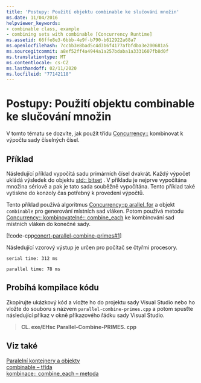 ```yaml
---
title: 'Postupy: Použití objektu combinable ke slučování množin'
ms.date: 11/04/2016
helpviewer_keywords:
- combinable class, example
- combining sets with combinable [Concurrency Runtime]
ms.assetid: 66ffe8e3-6bbb-4e9f-b790-b612922a68a7
ms.openlocfilehash: 7ccbb3e8bad5c4d3b6f4177afbfdba3e200681a5
ms.sourcegitcommit: a8ef52ff4a4944a1a257bdaba1a3331607fb8d0f
ms.translationtype: MT
ms.contentlocale: cs-CZ
ms.lasthandoff: 02/11/2020
ms.locfileid: "77142118"
---
```

# <a name="how-to-use-combinable-to-combine-sets"></a>Postupy: Použití objektu combinable ke slučování množin

V tomto tématu se dozvíte, jak použít třídu [Concurrency::](../../parallel/concrt/reference/combinable-class.md) kombinovat k výpočtu sady číselných čísel.

## <a name="example"></a>Příklad

Následující příklad vypočítá sadu primárních čísel dvakrát. Každý výpočet ukládá výsledek do objektu [std:: bitset](../../standard-library/bitset-class.md) . V příkladu je nejprve vypočítána množina sériově a pak je tato sada souběžně vypočítána. Tento příklad také vytiskne do konzoly čas potřebný k provedení výpočtů.

Tento příklad používá algoritmus [Concurrency::p arallel_for](reference/concurrency-namespace-functions.md#parallel_for) a objekt `combinable` pro generování místních sad vláken. Potom používá metodu [Concurrency:: kombinovatelné:: combine_each](reference/combinable-class.md#combine_each) ke kombinování sad místních vláken do konečné sady.

[!code-cpp[concrt-parallel-combine-primes#1](../../parallel/concrt/codesnippet/cpp/how-to-use-combinable-to-combine-sets_1.cpp)]

Následující vzorový výstup je určen pro počítač se čtyřmi procesory.

```Output
serial time: 312 ms

parallel time: 78 ms
```

## <a name="compiling-the-code"></a>Probíhá kompilace kódu

Zkopírujte ukázkový kód a vložte ho do projektu sady Visual Studio nebo ho vložte do souboru s názvem `parallel-combine-primes.cpp` a potom spusťte následující příkaz v okně příkazového řádku sady Visual Studio.

> **CL. exe/EHsc Parallel-Combine-PRIMES. cpp**

## <a name="see-also"></a>Viz také

[Paralelní kontejnery a objekty](../../parallel/concrt/parallel-containers-and-objects.md)<br/>
[combinable – třída](../../parallel/concrt/reference/combinable-class.md)<br/>
[kombinace:: combine_each – metoda](reference/combinable-class.md#combine_each)
